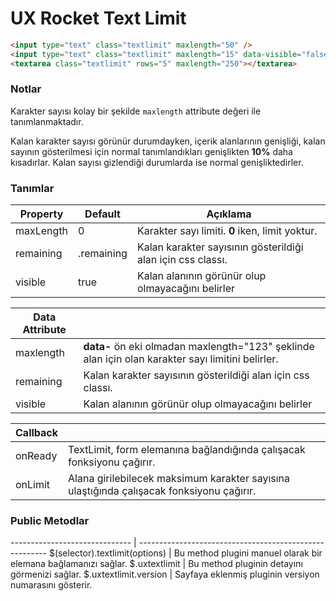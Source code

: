 UX Rocket Text Limit
==================

```HTML
<input type="text" class="textlimit" maxlength="50" />
<input type="text" class="textlimit" maxlength="15" data-visible="false" placeholder="Kalan karakter sayısı dilenirse gizlenebilir" />
<textarea class="textlimit" rows="5" maxlength="250"></textarea>
```

### Notlar
Karakter sayısı kolay bir şekilde `maxlength` attribute değeri ile tanımlanmaktadır.

Kalan karakter sayısı görünür durumdayken, içerik alanlarının genişliği, kalan sayının gösterilmesi için normal
tanımlandıkları genişlikten __10%__ daha kısadırlar. Kalan sayısı gizlendiği durumlarda ise normal
genişliktedirler.


### Tanımlar
Property             | Default          | Açıklama
-------------------- | ---------------- | --------
maxLength            | 0                | Karakter sayı limiti. __0__ iken, limit yoktur.
remaining            | .remaining       | Kalan karakter sayısının gösterildiği alan için css classı.
visible              | true             | Kalan alanının görünür olup olmayacağını belirler

Data Attribute             | &nbsp;
-------------------------- | -----
maxlength                  | __data-__ ön eki olmadan maxlength="123" şeklinde alan için olan karakter sayı limitini belirler.
remaining                  | Kalan karakter sayısının gösterildiği alan için css classı.
visible                    | Kalan alanının görünür olup olmayacağını belirler

Callback             | &nbsp;
-------------------- | -----
onReady              | TextLimit, form elemanına bağlandığında çalışacak fonksiyonu çağırır.
onLimit              | Alana girilebilecek maksimum karakter sayısına ulaştığında çalışacak fonksiyonu çağırır.


### Public Metodlar
------------------------------ | -------------------------------------------------------
$(selector).textlimit(options) | Bu method plugini manuel olarak bir elemana bağlamanızı sağlar.
$.uxtextlimit                  | Bu method pluginin detayını görmenizi sağlar.
$.uxtextlimit.version          | Sayfaya eklenmiş pluginin versiyon numarasını gösterir.
